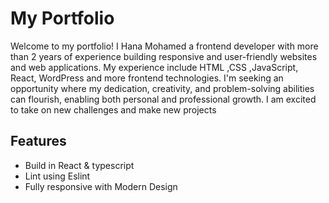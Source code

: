 # My Portfolio

Welcome to my portfolio! I Hana Mohamed a frontend developer with more than 2 years of experience building responsive and user-friendly websites and web applications. My experience include HTML ,CSS ,JavaScript, React, WordPress and more frontend technologies.
I'm seeking an opportunity where my dedication, creativity, and problem-solving abilities can flourish, enabling both personal and professional growth. I am excited to take on new challenges and make new projects

## Features

- Build in React & typescript
- Lint using Eslint
- Fully responsive with Modern Design
